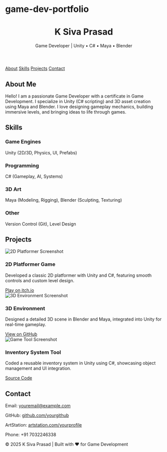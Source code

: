 # game-dev-portfolio

  </style>
</head>
<body>
  <header>
    <h1>K Siva Prasad</h1>
    <p>Game Developer | Unity • C# • Maya • Blender</p>
  </header>  <nav>
    <a href="#about">About</a>
    <a href="#skills">Skills</a>
    <a href="#projects">Projects</a>
    <a href="#contact">Contact</a>
  </nav>  <section id="about">
    <h2>About Me</h2>
    <p>Hello! I am a passionate Game Developer with a certificate in Game Development. I specialize in Unity (C# scripting) and 3D asset creation using Maya and Blender. I love designing gameplay mechanics, building immersive levels, and bringing ideas to life through games.</p>
  </section>  <section id="skills">
    <h2>Skills</h2>
    <div class="skills">
      <div class="card"><h3>Game Engines</h3><p>Unity (2D/3D, Physics, UI, Prefabs)</p></div>
      <div class="card"><h3>Programming</h3><p>C# (Gameplay, AI, Systems)</p></div>
      <div class="card"><h3>3D Art</h3><p>Maya (Modeling, Rigging), Blender (Sculpting, Texturing)</p></div>
      <div class="card"><h3>Other</h3><p>Version Control (Git), Level Design</p></div>
    </div>
  </section>  <section id="projects">
    <h2>Projects</h2>
    <div class="projects">
      <div class="card">
        <img src="project1.jpg" alt="2D Platformer Screenshot">
        <h3>2D Platformer Game</h3>
        <p>Developed a classic 2D platformer with Unity and C#, featuring smooth controls and custom level design.</p>
        <a href="#">Play on itch.io</a>
      </div>
      <div class="card">
        <img src="project2.jpg" alt="3D Environment Screenshot">
        <h3>3D Environment</h3>
        <p>Designed a detailed 3D scene in Blender and Maya, integrated into Unity for real-time gameplay.</p>
        <a href="https://github.com/siva1982001/game-dev-portfolio/blob/main/Screenshot_2025-08-29-19-28-15-97_6012fa4d4ddec268fc5c7112cbb265e7.jpg">View on GitHub</a>
      </div>
      <div class="card">
        <img src="project3.jpg" alt="Game Tool Screenshot">
        <h3>Inventory System Tool</h3>
        <p>Coded a reusable inventory system in Unity using C#, showcasing object management and UI integration.</p>
        <a href="#">Source Code</a>
      </div>
    </div>
  </section>  <section id="contact">
    <h2>Contact</h2>
    <p>Email: <a href="mailto:youremail@example.com">youremail@example.com</a></p>
    <p>GitHub: <a href="https://github.com/yourgithub" target="_blank">github.com/yourgithub</a></p>
    <p>ArtStation: <a href="https://www.artstation.com/yourprofile" target="_blank">artstation.com/yourprofile</a></p>
    <p>Phone: +91 7032246338</p>
  </section>  <footer>
    <p>© 2025 K Siva Prasad | Built with ❤️ for Game Development</p>
  </footer>
</body>
</html>
